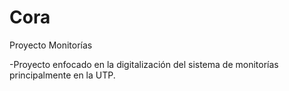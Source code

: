 # Cora
Proyecto Monitorías

-Proyecto enfocado en la digitalización del sistema de monitorías principalmente en la UTP.
